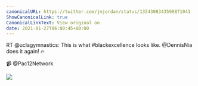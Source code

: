 ```yaml
---
canonicalURL: https://twitter.com/jmjordan/status/1354308343590871041
ShowCanonicalLink: true
CanonicalLinkText: View original on
date: 2021-01-27T06:00:45+00:00
---
```

RT @uclagymnastics: This is what #blackexcellence looks like. @DennisNia does it again! 🔥

📹 @Pac12Network

![](/images/1354308343590871041-Eses_zWUYAA-naB.jpg)